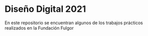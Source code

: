 # Diseño Digital 2021
En este repositorio se encuentran algunos de los trabajos prácticos realizados en la Fundación Fulgor
